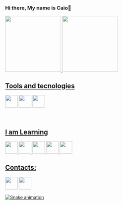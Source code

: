 ### Hi there, My name is Caio👋

<!--
**caiohenri1326/caiohenri1326** is a ✨ _special_ ✨ repository because its `README.md` (this file) appears on your GitHub profile.

Here are some ideas to get you started:

- 🔭 I’m currently working on ...
- 🌱 I’m currently learning ...
- 👯 I’m looking to collaborate on ...
- 🤔 I’m looking for help with ...
- 💬 Ask me about ...
- 📫 How to reach me: ...
- 😄 Pronouns: ...
- ⚡ Fun fact: ...
-->

<div>
<a href="https://github.com/caiohenri1326">
<img height="180em" src="https://github-readme-stats.vercel.app/api/top-langs/?username=caiohenri1326&layout=compact&langs_count=7&theme=tokyonight"/>
<img height="180em" src="https://github-readme-stats.vercel.app/api?username=caiohenri1326&show_icons=true&theme=tokyonight&include_all_commits=true&count_private=true"/>
</div>


## Tools and tecnologies
<div>
<img src="https://cdn.jsdelivr.net/gh/devicons/devicon/icons/python/python-original.svg" width="40" height="40"/>
<img src="https://cdn.jsdelivr.net/gh/devicons/devicon/icons/css3/css3-original.svg" width="40" height="40"/>
<img src="https://cdn.jsdelivr.net/gh/devicons/devicon/icons/html5/html5-original.svg" width="40" height="40"/>
</div>
 
  <br>
  <br>
  
## I am Learning 
<div>
<img src="https://cdn.jsdelivr.net/gh/devicons/devicon/icons/python/python-original.svg" width="40" height="40"/>
<img src="https://cdn.jsdelivr.net/gh/devicons/devicon/icons/csharp/csharp-original.svg" width="40" height="40"/>  
<img src="https://cdn.jsdelivr.net/gh/devicons/devicon/icons/unity/unity-original.svg" width="40" height="40" />  
<img src="https://cdn.jsdelivr.net/gh/devicons/devicon/icons/css3/css3-original.svg" width="40" height="40"/>
<img src="https://cdn.jsdelivr.net/gh/devicons/devicon/icons/html5/html5-original.svg" width="40" height="40"/>    
</div>          



## Contacts:

<div>
<a href="https://www.linkedin.com/in/caio-henrique-70b229210/"> <img src="https://cdn.jsdelivr.net/gh/devicons/devicon/icons/linkedin/linkedin-original.svg" height="40" width="40"/><a/>
<a href="https://discord.com/channels/@me"> <img src="https://logodownload.org/wp-content/uploads/2017/11/discord-logo-1-1.png" width="40" height="40">
</div>  
    
![Snake animation](https://github.com/caiohenri1326/caiohenri1326/blob/output/github-contribution-grid-snake.svg)
